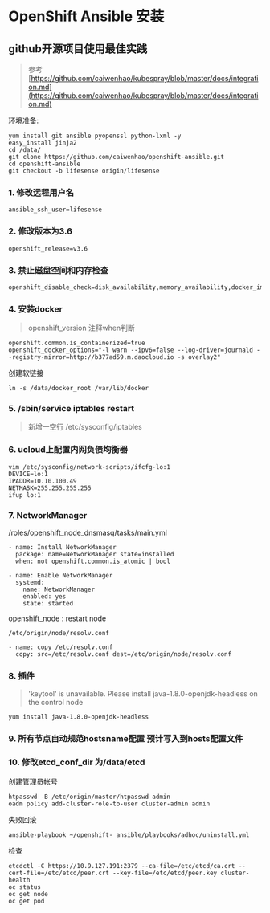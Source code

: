 # OpenShift Ansible 安装

## github开源项目使用最佳实践

> 参考 [https://github.com/caiwenhao/kubespray/blob/master/docs/integration.md](https://github.com/caiwenhao/kubespray/blob/master/docs/integration.md)

环境准备:

```
yum install git ansible pyopenssl python-lxml -y
easy_install jinja2
cd /data/
git clone https://github.com/caiwenhao/openshift-ansible.git
cd openshift-ansible
git checkout -b lifesense origin/lifesense
```

### 1. 修改远程用户名

```
ansible_ssh_user=lifesense
```

### 2.  修改版本为3.6

```
openshift_release=v3.6
```

### 3. 禁止磁盘空间和内存检查

```
openshift_disable_check=disk_availability,memory_availability,docker_image_availability
```

### 4. 安装docker

> openshift\_version 注释when判断

```
openshift.common.is_containerized=true
openshift_docker_options="-l warn --ipv6=false --log-driver=journald --registry-mirror=http://b377ad59.m.daocloud.io -s overlay2"
```

创建软链接

```
ln -s /data/docker_root /var/lib/docker
```

### 5. /sbin/service iptables restart

> 新增一空行 /etc/sysconfig/iptables

### 6. ucloud上配置内网负债均衡器

```
vim /etc/sysconfig/network-scripts/ifcfg-lo:1
DEVICE=lo:1
IPADDR=10.10.100.49
NETMASK=255.255.255.255
ifup lo:1
```

### 7. NetworkManager

/roles/openshift\_node\_dnsmasq/tasks/main.yml

```
- name: Install NetworkManager
  package: name=NetworkManager state=installed
  when: not openshift.common.is_atomic | bool

- name: Enable NetworkManager
  systemd:
    name: NetworkManager
    enabled: yes
    state: started
```

openshift\_node : restart node

```
/etc/origin/node/resolv.conf
```

```
- name: copy /etc/resolv.conf
  copy: src=/etc/resolv.conf dest=/etc/origin/node/resolv.conf
```

### 8. 插件

> 'keytool' is unavailable. Please install java-1.8.0-openjdk-headless on the control node

```
yum install java-1.8.0-openjdk-headless
```

### 9. 所有节点自动规范hostsname配置 预计写入到hosts配置文件

### 10. 修改etcd\_conf\_dir 为/data/etcd

创建管理员帐号

```
htpasswd -B /etc/origin/master/htpasswd admin
oadm policy add-cluster-role-to-user cluster-admin admin
```

失败回滚

```
ansible-playbook ~/openshift- ansible/playbooks/adhoc/uninstall.yml
```

检查

```
etcdctl -C https://10.9.127.191:2379 --ca-file=/etc/etcd/ca.crt --cert-file=/etc/etcd/peer.crt --key-file=/etc/etcd/peer.key cluster-health
oc status
oc get node
oc get pod
```



